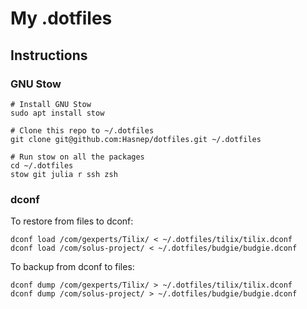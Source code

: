 # My .dotfiles

## Instructions

### GNU Stow

```shell
# Install GNU Stow
sudo apt install stow

# Clone this repo to ~/.dotfiles
git clone git@github.com:Hasnep/dotfiles.git ~/.dotfiles

# Run stow on all the packages
cd ~/.dotfiles
stow git julia r ssh zsh
```

### dconf

To restore from files to dconf:

```shell
dconf load /com/gexperts/Tilix/ < ~/.dotfiles/tilix/tilix.dconf
dconf load /com/solus-project/ < ~/.dotfiles/budgie/budgie.dconf
```

To backup from dconf to files:

```shell
dconf dump /com/gexperts/Tilix/ > ~/.dotfiles/tilix/tilix.dconf
dconf dump /com/solus-project/ > ~/.dotfiles/budgie/budgie.dconf
```
